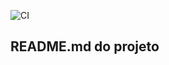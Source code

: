 ![CI](https://img.shields.io/github/actions/workflow/status/kick250/appmonitor-pipeline/ci.yml?branch=main&label=CI%20Status)

## README.md do projeto

